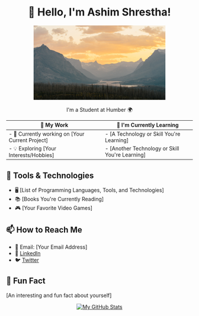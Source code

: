 <h1 align="center">👋 Hello, I'm Ashim Shrestha!</h1>

<p align="center">
  <img src="./_readme/banner.jpg" alt="banner-img" height="200px">
</p>

<p align="center">I'm a Student at Humber 🌍</p>

| 💼 My Work |   🌱 I'm Currently Learning  |
|-------|--------|
| - 🚀 Currently working on [Your Current Project]| - [A Technology or Skill You're Learning]|
| - 💡 Exploring [Your Interests/Hobbies]| - [Another Technology or Skill You're Learning]|


## 🔧 Tools & Technologies

- 🖥️ [List of Programming Languages, Tools, and Technologies]
- 📚 [Books You're Currently Reading]
- 🎮 [Your Favorite Video Games]

## 📫 How to Reach Me

- 📧 Email: [Your Email Address]
- 💬 [LinkedIn](https://www.linkedin.com/in/your_username)
- 🐦 [Twitter](https://twitter.com/your_username)

## 🚀 Fun Fact

[An interesting and fun fact about yourself]

<p align="center">
  <a href="https://github.com/AshimStha">
    <img src="https://github-readme-stats.vercel.app/api?username=AshimStha&show_icons=true&theme=dark" alt="My GitHub Stats">
  </a>
</p>

<!-- Add any additional sections, images, or customizations you want -->
